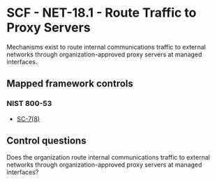 # SCF - NET-18.1 - Route Traffic to Proxy Servers
Mechanisms exist to route internal communications traffic to external networks through organization-approved proxy servers at managed interfaces. 
## Mapped framework controls
### NIST 800-53
- [SC-7(8)](../nist80053/sc-7-8.md)
  
## Control questions
Does the organization route internal communications traffic to external networks through organization-approved proxy servers at managed interfaces? 
  